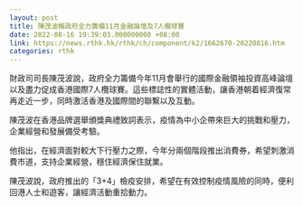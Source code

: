 ```yaml
---
layout: post
title: 陳茂波稱政府全力籌備11月金融論壇及7人欖球賽
date: 2022-08-16 19:39:03.000000000 +08:00
link: https://news.rthk.hk/rthk/ch/component/k2/1662670-20220816.htm
categories: rthk
---
```


財政司司長陳茂波說，政府全力籌備今年11月會舉行的國際金融領袖投資高峰論壇以及盡力促成香港國際7人欖球賽。這些標誌性的實體活動，讓香港朝着經濟復常再走近一步，同時激活香港及國際間的聯繫以及互動。

陳茂波在香港品牌選舉頒獎典禮致詞表示，疫情為中小企帶來巨大的挑戰和壓力，企業經營和發展備受考驗。

他指出，在經濟面對較大下行壓力之際，今年分兩個階段推出消費券，希望刺激消費市道，支持企業經營，穩住經濟保住就業。

陳茂波說，政府推出的「3+4」檢疫安排，希望在有效控制疫情風險的同時，便利回港人士和遊客，讓經濟活動重拾動力。
